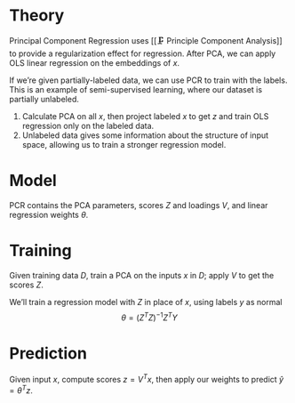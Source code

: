 # Theory
Principal Component Regression uses [[🗜️ Principle Component Analysis]] to provide a regularization effect for regression. After PCA, we can apply OLS linear regression on the embeddings of $x$.

If we’re given partially-labeled data, we can use PCR to train with the labels. This is an example of semi-supervised learning, where our dataset is partially unlabeled.
1. Calculate PCA on all $x$, then project labeled $x$ to get $z$ and train OLS regression only on the labeled data.
2. Unlabeled data gives some information about the structure of input space, allowing us to train a stronger regression model.

# Model
PCR contains the PCA parameters, scores $Z$ and loadings $V$, and linear regression weights $\theta$.

# Training
Given training data $D$, train a PCA on the inputs $x$ in $D$; apply $V$ to get the scores $Z$.

We’ll train a regression model with $Z$ in place of $x$, using labels $y$ as normal
$$ \theta = (Z^TZ)^{-1}Z^TY $$

# Prediction
Given input $x$, compute scores $z = V^Tx$, then apply our weights to predict $\hat{y} = \theta^Tz$.